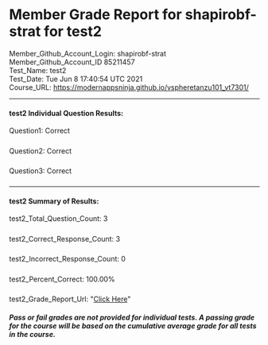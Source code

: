 # Member Grade Report for shapirobf-strat for test2  
   
Member_Github_Account_Login: shapirobf-strat  
Member_Github_Account_ID 85211457  
Test_Name: test2  
Test_Date: Tue Jun  8 17:40:54 UTC 2021  
Course_URL: https://modernappsninja.github.io/vspheretanzu101_vt7301/  
   
---  
#### test2 Individual Question Results:  
Question1: Correct  
#####  
Question2: Correct  
#####  
Question3: Correct  
#####  
---  
#### test2 Summary of Results:  
test2_Total_Question_Count: 3  
#####  
test2_Correct_Response_Count: 3  
#####  
test2_Incorrect_Response_Count: 0  
#####  
test2_Percent_Correct: 100.00%  
#####  
test2_Grade_Report_Url: "[Click Here](https://github.com/modernappsninjas/shapirobf-strat/blob/main/static/userdata/courses/vspheretanzu101_vt7301/grade_report.pr1083.test2.md)"
##### Pass or fail grades are not provided for individual tests. A passing grade for the course will be based on the cumulative average grade for all tests in the course.  
